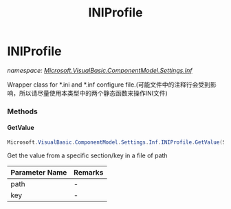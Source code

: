 ﻿---
title: INIProfile
---

# INIProfile
_namespace: [Microsoft.VisualBasic.ComponentModel.Settings.Inf](N-Microsoft.VisualBasic.ComponentModel.Settings.Inf.html)_

Wrapper class for *.ini and *.inf configure file.(可能文件中的注释行会受到影响，所以请尽量使用本类型中的两个静态函数来操作INI文件)



### Methods

#### GetValue
```csharp
Microsoft.VisualBasic.ComponentModel.Settings.Inf.INIProfile.GetValue(System.String,System.String,System.String)
```
Get the value from a specific section/key in a file of path

|Parameter Name|Remarks|
|--------------|-------|
|path|-|
|key|-|



